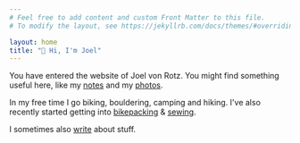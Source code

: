 ```yaml
---
# Feel free to add content and custom Front Matter to this file.
# To modify the layout, see https://jekyllrb.com/docs/themes/#overriding-theme-defaults

layout: home
title: "👋 Hi, I'm Joel"
---
```


You have entered the website of Joel von Rotz. You might find something useful here, like my [notes](/notes) and my [photos](/photos).

In my free time I go biking, bouldering, camping and hiking. I've also recently started getting into [bikepacking](https://bikepacking.com/bikepacking-101/) & [sewing](/sewing).


I sometimes also [write](/posts) about stuff.